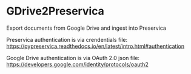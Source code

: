 # GDrive2Preservica
Export documents from Google Drive and ingest into Preservica

Preservica authentication is via crendentials file:  https://pypreservica.readthedocs.io/en/latest/intro.html#authentication

Google Drive authentication is via OAuth 2.0 json file:  https://developers.google.com/identity/protocols/oauth2

